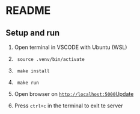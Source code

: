 # README


## Setup and run

1. Open terminal in VSCODE with Ubuntu (WSL)

2. ```shell
    source .venv/bin/activate
   ```

3. ```shell
    make install
    ```

4. ```shell
    make run
    ```
5. Open browser on [`http://localhost:5000`Update ](http://localhost:5000)

6. Press `ctrl+c` in the terminal to exit te server
